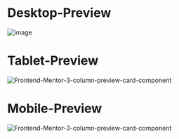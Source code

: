 # Desktop-Preview
![image](https://github.com/Abhi865625/3-column-preview-card-component/assets/93569162/fbe2f75b-80fb-4290-aba4-3bb9b9b6af5a)

# Tablet-Preview
![Frontend-Mentor-3-column-preview-card-component](https://github.com/Abhi865625/3-column-preview-card-component/assets/93569162/472049fe-eb3f-42ed-b490-9342eefd66c9)

# Mobile-Preview
![Frontend-Mentor-3-column-preview-card-component](https://github.com/Abhi865625/3-column-preview-card-component/assets/93569162/8618f54a-ce85-4218-b530-9a61e4027e36)

